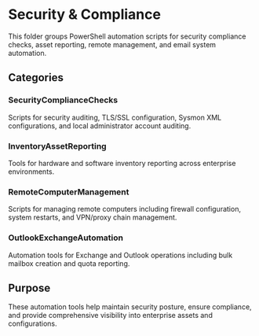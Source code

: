 # Security & Compliance

This folder groups PowerShell automation scripts for security compliance checks, asset reporting, remote management, and email system automation.

## Categories

### SecurityComplianceChecks
Scripts for security auditing, TLS/SSL configuration, Sysmon XML configurations, and local administrator account auditing.

### InventoryAssetReporting
Tools for hardware and software inventory reporting across enterprise environments.

### RemoteComputerManagement
Scripts for managing remote computers including firewall configuration, system restarts, and VPN/proxy chain management.

### OutlookExchangeAutomation
Automation tools for Exchange and Outlook operations including bulk mailbox creation and quota reporting.

## Purpose
These automation tools help maintain security posture, ensure compliance, and provide comprehensive visibility into enterprise assets and configurations.